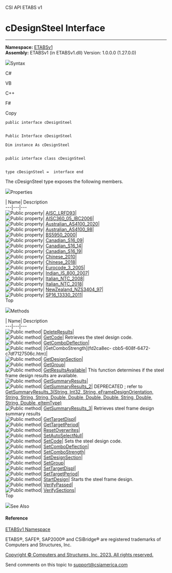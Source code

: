 ﻿

CSI API ETABS v1

# cDesignSteel Interface  
  
---  
  
**Namespace:** [ETABSv1](2780f1b8-2033-5289-2298-1cdb2a7508d9.htm)  
**Assembly:** ETABSv1 (in ETABSv1.dll) Version: 1.0.0.0 (1.27.0.0)

![](../icons/SectionExpanded.png)Syntax

C#

VB

C++

F#

Copy

    
    
    public interface cDesignSteel
    
    
    Public Interface cDesignSteel
    
    Dim instance As cDesignSteel
    
    
    public interface class cDesignSteel
    
    
    type cDesignSteel =  interface end

The cDesignSteel type exposes the following members.

![](../icons/SectionExpanded.png)Properties

| Name| Description  
---|---|---  
![Public property](../icons/pubproperty.gif)|
[AISC_LRFD93](cd1bbdb5-af71-865c-efe6-a91eb241675f.htm)|  
![Public property](../icons/pubproperty.gif)|
[AISC360_05_IBC2006](f0b856c7-02e9-5372-8fde-e80fe694a183.htm)|  
![Public property](../icons/pubproperty.gif)|
[Australian_AS4100_2020](1349847c-c000-07af-a702-3dfd46370e49.htm)|  
![Public property](../icons/pubproperty.gif)|
[Australian_AS4100_98](7818e049-9511-9261-ad1f-65a6a95b7ab9.htm)|  
![Public property](../icons/pubproperty.gif)|
[BS5950_2000](91af41ac-65a6-9008-1483-f6c67c046f8a.htm)|  
![Public property](../icons/pubproperty.gif)|
[Canadian_S16_09](55e915a4-ef4c-0811-c1d1-9f7202afa2e6.htm)|  
![Public property](../icons/pubproperty.gif)|
[Canadian_S16_14](f34df32a-871b-418b-7365-5fcf16e2c421.htm)|  
![Public property](../icons/pubproperty.gif)|
[Canadian_S16_19](9f042c9d-f0f2-d09e-9563-10d3740335aa.htm)|  
![Public property](../icons/pubproperty.gif)|
[Chinese_2010](fd5f7eba-80d6-e62b-1bd7-bf4a87d1cb38.htm)|  
![Public property](../icons/pubproperty.gif)|
[Chinese_2018](57d25d4c-5927-bc48-da1b-90f6ad5bc8b7.htm)|  
![Public property](../icons/pubproperty.gif)|
[Eurocode_3_2005](f7d17287-ffcf-4d1b-5464-3dedd4e9bc7b.htm)|  
![Public property](../icons/pubproperty.gif)|
[Indian_IS_800_2007](369ea0b9-48a1-51b1-e930-f63629125b71.htm)|  
![Public property](../icons/pubproperty.gif)|
[Italian_NTC_2008](7a9339f2-9487-7ee2-5797-0c77ad3db16e.htm)|  
![Public property](../icons/pubproperty.gif)|
[Italian_NTC_2018](5efb3081-8cb7-efc7-13aa-3531fba76e61.htm)|  
![Public property](../icons/pubproperty.gif)|
[NewZealand_NZS3404_97](13c8b0b0-2694-140d-cf04-4c7eca3b6e36.htm)|  
![Public property](../icons/pubproperty.gif)|
[SP16_13330_2011](e959a3ec-58bb-3099-fa30-a0f750089d7d.htm)|  
Top

![](../icons/SectionExpanded.png)Methods

| Name| Description  
---|---|---  
![Public method](../icons/pubmethod.gif)|
[DeleteResults](6c4f8ff5-3847-7423-47b3-ef82ec30468e.htm)|  
![Public method](../icons/pubmethod.gif)|
[GetCode](26726222-6cc9-b9f6-76fe-7c4d1698d063.htm)|  Retrieves the steel
design code.  
![Public method](../icons/pubmethod.gif)|
[GetComboDeflection](88467344-bd4c-3223-3eb2-ee0ba7d441cc.htm)|  
![Public method](../icons/pubmethod.gif)| [GetComboStrength](fd2ca8ec-
cbb5-608f-6472-c7df7127506c.htm)|  
![Public method](../icons/pubmethod.gif)|
[GetDesignSection](d6d3c7be-5063-246f-d498-c13b06a83774.htm)|  
![Public method](../icons/pubmethod.gif)|
[GetGroup](4890e542-2a22-38d8-50be-0a6481f438f8.htm)|  
![Public method](../icons/pubmethod.gif)|
[GetResultsAvailable](d31a52f8-f336-cb25-e778-7f2873944984.htm)|  This
function determines if the steel frame design results are available.  
![Public method](../icons/pubmethod.gif)|
[GetSummaryResults](38fd7535-fcd5-a1d3-19ae-35c8927d2847.htm)|  
![Public method](../icons/pubmethod.gif)|
[GetSummaryResults_2](f582a9f8-9459-bf2a-bdd9-90bc39485bcd.htm)|  DEPRECATED ;
refer to [GetSummaryResults_3(String, Int32, String, eFrameDesignOrientation,
String, String, String, Double, Double, Double, Double, String, Double,
String, Double, eItemType)](dfd57f26-0eb0-0590-258b-d33f3da78c21.htm)  
![Public method](../icons/pubmethod.gif)|
[GetSummaryResults_3](dfd57f26-0eb0-0590-258b-d33f3da78c21.htm)|  Retrieves
steel frame design summary results  
![Public method](../icons/pubmethod.gif)|
[GetTargetDispl](86fb8d89-6a73-76d2-1632-b01885911658.htm)|  
![Public method](../icons/pubmethod.gif)|
[GetTargetPeriod](e376c374-9553-9d15-2fad-9b666084888b.htm)|  
![Public method](../icons/pubmethod.gif)|
[ResetOverwrites](5113102d-ccb8-f0b8-2f7c-31abb60956db.htm)|  
![Public method](../icons/pubmethod.gif)|
[SetAutoSelectNull](4460b172-ba4e-1229-b670-60135e754497.htm)|  
![Public method](../icons/pubmethod.gif)|
[SetCode](b5c78e72-a2a1-38d9-49ab-2fa38b305fc7.htm)|  Sets the steel design
code.  
![Public method](../icons/pubmethod.gif)|
[SetComboDeflection](276500a0-34e6-5cb9-6b30-85f2d97183a5.htm)|  
![Public method](../icons/pubmethod.gif)|
[SetComboStrength](6c27d580-ba8d-5279-3335-3158cb35b471.htm)|  
![Public method](../icons/pubmethod.gif)|
[SetDesignSection](49c32555-7795-e24e-e777-2823a9f829b6.htm)|  
![Public method](../icons/pubmethod.gif)|
[SetGroup](0604f05e-054f-38bb-70ab-365d7671d71f.htm)|  
![Public method](../icons/pubmethod.gif)|
[SetTargetDispl](6e65f35a-89a5-40a4-def5-3d0f822475ca.htm)|  
![Public method](../icons/pubmethod.gif)|
[SetTargetPeriod](0620af43-984e-31bb-db11-dc896416ead4.htm)|  
![Public method](../icons/pubmethod.gif)|
[StartDesign](736a0a97-a0cb-6436-6367-6d6f3d2da819.htm)|  Starts the steel
frame design.  
![Public method](../icons/pubmethod.gif)|
[VerifyPassed](95abb5ca-f51e-726d-194c-fd7d431a32bc.htm)|  
![Public method](../icons/pubmethod.gif)|
[VerifySections](35681c70-1c5a-9676-eeae-9afe11e52d7c.htm)|  
Top

![](../icons/SectionExpanded.png)See Also

#### Reference

[ETABSv1 Namespace](2780f1b8-2033-5289-2298-1cdb2a7508d9.htm)

ETABS®, SAFE®, SAP2000® and CSiBridge® are registered trademarks of Computers
and Structures, Inc.  

[Copyright © Computers and Structures, Inc. 2023. All rights
reserved.](http://www.csiamerica.com)

Send comments on this topic to
[support@csiamerica.com](mailto:support%40csiamerica.com?Subject=CSI%20API%20ETABS%20v1)

